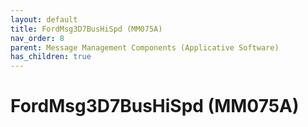 ```yaml
---
layout: default
title: FordMsg3D7BusHiSpd (MM075A)
nav_order: 8
parent: Message Management Components (Applicative Software)
has_children: true
---
```

# FordMsg3D7BusHiSpd (MM075A)
